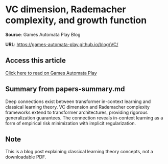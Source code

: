 # VC dimension, Rademacher complexity, and growth function

**Source**: Games Automata Play Blog

**URL**: https://games-automata-play.github.io/blog/VC/

## Access this article

[Click here to read on Games Automata Play](https://games-automata-play.github.io/blog/VC/)

## Summary from papers-summary.md

Deep connections exist between transformer in-context learning and classical learning theory. VC dimension and Rademacher complexity frameworks extend to transformer architectures, providing rigorous generalization guarantees. The connection reveals in-context learning as a form of empirical risk minimization with implicit regularization.

## Note

This is a blog post explaining classical learning theory concepts, not a downloadable PDF.